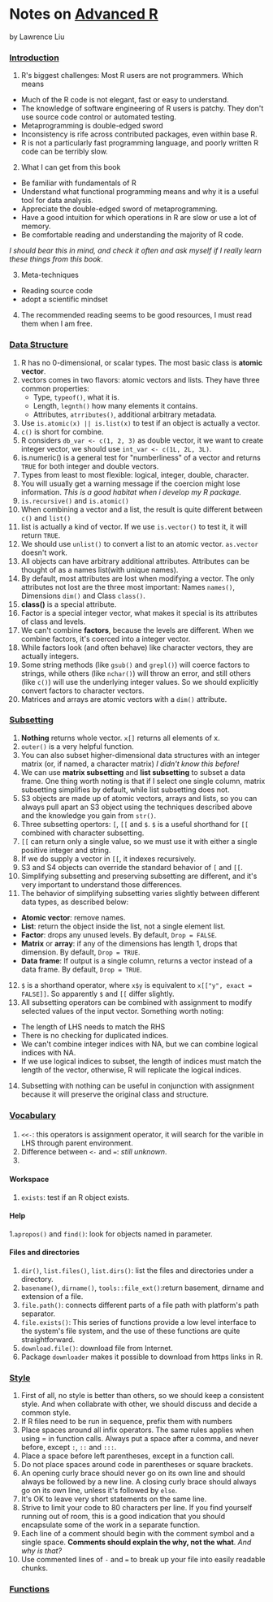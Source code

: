 Notes on [Advanced R](http://adv-r.had.co.nz/)
==============
by Lawrence Liu

### [Introduction](http://adv-r.had.co.nz/Introduction.html)
1. R's biggest challenges: Most R users are not programmers. Which means
 *  Much of the R code is not elegant, fast or easy to understand.
 *  The knowledge of software engineering of R users is patchy. They don't use source code control or automated testing.
 *  Metaprogramming is double-edged sword
 *  Inconsistency is rife across contributed packages, even within base R.
 *  R is not a particularly fast programming language, and poorly written R code can be terribly slow.
 
2. What I can get from this book
 * Be familiar with fundamentals of R
 * Understand what functional programming means and why it is a useful tool for data analysis.
 * Appreciate the double-edged sword of metaprogramming.
 * Have a good intuition for which operations in R are slow or use a lot of memory.
 * Be comfortable reading and understanding the majority of R code.
 
 *I should bear this in mind, and check it often and ask myself if I really learn these things from this book*.

3. Meta-techniques
 * Reading source code
 * adopt a scientific mindset

4. The recommended reading seems to be good resources, I must read them when I am free.


### [Data Structure](http://adv-r.had.co.nz/Data-structures.html)
1. R has no 0-dimensional, or scalar types. The most basic class is **atomic vector**.
2. vectors comes in two flavors: atomic vectors and lists. They have three common properties:
   * Type, `typeof()`, what it is.
   * Length, `legnth()` how many elements it contains.
   * Attributes, `atrributes()`, additional arbitrary metadata.
3. Use `is.atomic(x) || is.list(x)` to test if an object is actually a vector.
4. `c()` is short for combine.
5. R considers `db_var <- c(1, 2, 3)` as double vector, it we want to create integer vector, we should use `int_var <- c(1L, 2L, 3L)`.
6. is.numeric() is a general test for "numberliness" of a vector and returns `TRUE` for both integer and double vectors. 
7. Types from least to most flexible: logical, integer, double, character.
8. You will usually get a warning message if the coercion might lose information. *This is a good habitat when i develop my R package.*
9. `is.recursive()` and `is.atomic()`
10. When combining a vector and a list, the result is quite different between `c()` and `list()`
11. list is actually a kind of vector. If we use `is.vector()` to test it, it will return `TRUE`.
12. We should use `unlist()` to convert a list to an atomic vector. `as.vector` doesn't work.
13. All objects can have arbitrary additional attributes. Attributes can be thought of as a names list(with unique names).
14. By default, most attributes are lost when modifying a vector. The only attributes not lost are the three most important: Names `names()`, Dimensions `dim()` and Class `class()`.
15. **class()** is a special attribute.
16. Factor is a special integer vector, what makes it special is its attributes of class and levels.
17. We can't combine **factors**, because the levels are different. When we combine factors, it's coerced into a integer vector.
18. While factors look (and often behave) like character vectors, they are actually integers. 
19. Some string methods (like `gsub()` and `grepl()`) will coerce factors to strings, while others (like `nchar()`) will throw an error, and still others (like `c()`) will use the underlying integer values. So we should explicitly convert factors to character vectors.
20. Matrices and arrays are atomic vectors with a `dim()` attribute.

### [Subsetting](http://adv-r.had.co.nz/Subsetting.html)
1. **Nothing** returns whole vector. `x[]` returns all elements of x.
2. `outer()` is a very helpful function.
3. You can also subset higher-dimensional data structures with an integer matrix (or, if named, a character matrix)  *I didn't know this before!*
4. We can use **matrix subsetting** and **list subsetting** to subset a data frame. One thing worth noting is that if I select one single column, matrix subsetting simplifies by default, while list subsetting does not.
5. S3 objects are made up of atomic vectors, arrays and lists, so you can always pull apart an S3 object using the techniques described above and the knowledge you gain from `str()`.
6. Three subsetting opertors: `[`, `[[` and `$`. `$` is a useful shorthand for `[[` combined with character subsetting. 
7. `[[` can return only a single value, so we must use it with either a single positive integer and string.
8. If we do supply a vector in `[[`, it indexes recursively.
9. S3 and S4 objects can override the standard behavior of `[` and `[[`.
10. Simplifying subsetting and preserving subsetting are different, and it's very important to understand those differences.
11. The behavior of simplifying subsetting varies slightly between different data types, as described below:
   * **Atomic vector**: remove names.
   * **List**: return the object inside the list, not a single element list.
   * **Factor**: drops any unused levels. By default, `Drop = FALSE`.
   * **Matrix** or **array**: if any of the dimensions has length 1, drops that dimension. By default, `Drop = TRUE`.
   * **Data frame**: If output is a single column, returns a vector instead of a data frame. By default, `Drop = TRUE`.
12. `$` is a shorthand operator, where `x$y` is equivalent to `x[["y", exact = FALSE]]`. So apparently `$` and `[[` differ slightly.
13. All subsetting operators can be combined with assignment to modify selected values of the input vector. Something worth noting:
   * The length of LHS needs to match the RHS
   * There is no checking for duplicated indices.
   * We can't combine integer indices with NA, but we can combine logical indices with NA.
   * If we use logical indices to subset, the length of indices must match the length of the vector, otherwise, R will replicate the logical indices.
14. Subsetting with nothing can be useful in conjunction with assignment because it will preserve the original class and structure.

### [Vocabulary](http://adv-r.had.co.nz/Vocabulary.html)
####
1. `<<-`: this operators is assignment operator, it will search for the varible in LHS through parent environment.
2. Difference between `<-` and `=`: *still unknown*.
3. 

#### Workspace
1. `exists`: test if an R object exists.

#### Help
1.`apropos()` and `find()`: look for objects named in parameter.


#### Files and directories
1. `dir()`, `list.files()`, `list.dirs()`: list the files and directories under a directory.
2. `basename()`, `dirname()`, `tools::file_ext()`:return basement, dirname and extension of a file.
3. `file.path()`: connects different parts of a file path with platform's path separator.
4. `file.exists()`: This series of functions provide a low level interface to the system's file system, and the use of these functions are quite straightforward.
5. `download.file()`: download file from Internet.
6. Package `downloader` makes it possible to download from https links in R.

### [Style](http://adv-r.had.co.nz/Style.html)
1. First of all, no style is better than others, so we should keep a consistent style. And when collabrate with other, we should discuss and decide a common style.
2. If R files need to be run in sequence, prefix them with numbers
3. Place spaces around all infix operators. The same rules applies when using = in function calls. Always put a space after a comma, and never before, except `:`, `::` and `:::`.
4. Place a space before left parentheses, except in a function call.
5. Do not place spaces around code in parentheses or square brackets.
6. An opening curly brace should never go on its own line and should always be followed by a new line. A closing curly brace should always go on its own line, unless it's followed by `else`.
7. It's OK to leave very short statements on the same line.
8. Strive to limit your code to 80 characters per line. If you find yourself running out of room, this is a good indication that you should encapsulate some of the work in a separate function.
9. Each line of a comment should begin with the comment symbol and a single space. **Comments should explain the why, not the what**.  *And why is that?*
10. Use commented lines of `-` and `=` to break up your file into easily readable chunks.

### [Functions](http://adv-r.had.co.nz/Functions.html)
